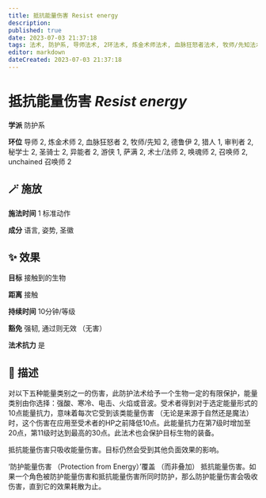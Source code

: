 ```yaml
---
title: 抵抗能量伤害 Resist energy
description: 
published: true
date: 2023-07-03 21:37:18
tags: 法术, 防护系, 导师法术, 2环法术, 炼金术师法术, 血脉狂怒者法术, 牧师/先知法术, 德鲁伊法术, 猎人法术, 1环法术, 审判者法术, 秘学士法术, 圣骑士法术, 异能者法术, 游侠法术, 萨满法术, 术士/法师法术, 唤魂师法术, 召唤师法术, unchained 召唤师法术
editor: markdown
dateCreated: 2023-07-03 21:37:18
---
```


# **抵抗能量伤害** *Resist energy*

**学派** 防护系 

**环位** 导师 2, 炼金术师 2, 血脉狂怒者 2, 牧师/先知 2, 德鲁伊 2, 猎人 1, 审判者 2, 秘学士 2, 圣骑士 2, 异能者 2, 游侠 1, 萨满 2, 术士/法师 2, 唤魂师 2, 召唤师 2, unchained 召唤师 2

## 🪄 施放

**施法时间** 1 标准动作

**成分** 语言, 姿势, 圣徽

## ✨ 效果 

**目标** 接触到的生物 

**距离** 接触  

**持续时间** 10分钟/等级 

**豁免** 强韧, 通过则无效 （无害）

**法术抗力** 是

## 📖 描述

对以下五种能量类别之一的伤害，此防护法术给予一个生物一定的有限保护，能量类别由你选择：强酸、寒冷、电击、火焰或音波。受术者得到对于选定能量形式的10点能量抗力，意味着每次它受到该类能量伤害 （无论是来源于自然还是魔法） 时，这个伤害在应用至受术者的HP之前降低10点。此能量抗力在第7级时增加至20点，第11级时达到最高的30点。此法术也会保护目标生物的装备。

抵抗能量伤害只吸收能量伤害。目标仍然会受到其他负面效果的影响。

‘防护能量伤害 （Protection from Energy）’覆盖 （而非叠加） 抵抗能量伤害。如果一个角色被防护能量伤害和抵抗能量伤害所同时防护，那么防护能量伤害会吸收伤害，直到它的效果耗散为止。
    